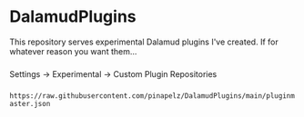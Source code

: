 # DalamudPlugins
This repository serves experimental Dalamud plugins I've created. If for whatever reason you want them...
###
Settings -> Experimental -> Custom Plugin Repositories
###
`https://raw.githubusercontent.com/pinapelz/DalamudPlugins/main/pluginmaster.json`
